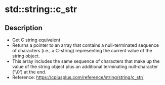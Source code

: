 # std::string::c_str

## Description
- Get C string equivalent
- Returns a pointer to an array that contains a null-terminated sequence of characters (i.e., a C-string) representing the current value of the string object.
- This array includes the same sequence of characters that make up the value of the string object plus an additional terminating null-character ('\0') at the end.
- Reference: https://cplusplus.com/reference/string/string/c_str/

